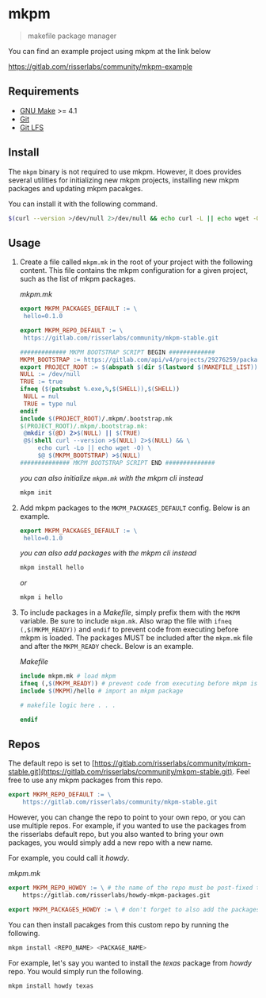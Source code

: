 # mkpm

> makefile package manager

You can find an example project using mkpm at the link below

https://gitlab.com/risserlabs/community/mkpm-example

## Requirements

* [GNU Make](https://www.gnu.org/software/make) >= 4.1
* [Git](https://git-scm.com)
* [Git LFS](https://git-lfs.com)

## Install

The `mkpm` binary is not required to use mkpm. However, it does provides several utilities for
initializing new mkpm projects, installing new mkpm packages and updating mkpm pacakges.

You can install it with the following command.

```sh
$(curl --version >/dev/null 2>/dev/null && echo curl -L || echo wget -O-) https://gitlab.com/risserlabs/community/mkpm/-/raw/main/install.sh 2>/dev/null | sh
```

## Usage

1. Create a file called `mkpm.mk` in the root of your project
   with the following content. This file contains the mkpm
   configuration for a given project, such as the list of
   mkpm packages.

   _mkpm.mk_

   ```makefile
   export MKPM_PACKAGES_DEFAULT := \
   	hello=0.1.0

   export MKPM_REPO_DEFAULT := \
   	https://gitlab.com/risserlabs/community/mkpm-stable.git

   ############# MKPM BOOTSTRAP SCRIPT BEGIN #############
   MKPM_BOOTSTRAP := https://gitlab.com/api/v4/projects/29276259/packages/generic/mkpm/0.3.0/bootstrap.mk
   export PROJECT_ROOT := $(abspath $(dir $(lastword $(MAKEFILE_LIST))))
   NULL := /dev/null
   TRUE := true
   ifneq ($(patsubst %.exe,%,$(SHELL)),$(SHELL))
   	NULL = nul
   	TRUE = type nul
   endif
   include $(PROJECT_ROOT)/.mkpm/.bootstrap.mk
   $(PROJECT_ROOT)/.mkpm/.bootstrap.mk:
   	@mkdir $(@D) 2>$(NULL) || $(TRUE)
   	@$(shell curl --version >$(NULL) 2>$(NULL) && \
   		echo curl -Lo || echo wget -O) \
   		$@ $(MKPM_BOOTSTRAP) >$(NULL)
   ############## MKPM BOOTSTRAP SCRIPT END ##############
   ```

   _you can also initialize `mkpm.mk` with the mkpm cli instead_

   ```sh
   mkpm init
   ```

2. Add mkpm packages to the `MKPM_PACKAGES_DEFAULT` config. Below is an example.

   ```makefile
   export MKPM_PACKAGES_DEFAULT := \
   	hello=0.1.0
   ```

   _you can also add packages with the mkpm cli instead_

   ```sh
   mkpm install hello
   ```

   _or_

   ```sh
   mkpm i hello
   ```

3. To include packages in a _Makefile_, simply prefix them with the `MKPM`
   variable. Be sure to include `mkpm.mk`. Also wrap the file with `ifneq (,$(MKPM_READY))`
   and `endif` to prevent code from executing before mkpm is loaded. The packages MUST be included
   after the `mkpm.mk` file and after the `MKPM_READY` check. Below is an example.

   _Makefile_

   ```makefile
   include mkpm.mk # load mkpm
   ifneq (,$(MKPM_READY)) # prevent code from executing before mkpm is ready
   include $(MKPM)/hello # import an mkpm package

   # makefile logic here . . .

   endif
   ```

## Repos

The default repo is set to [https://gitlab.com/risserlabs/community/mkpm-stable.git](https://gitlab.com/risserlabs/community/mkpm-stable.git). Feel free to use any mkpm packages from this repo.

```makefile
export MKPM_REPO_DEFAULT := \
	https://gitlab.com/risserlabs/community/mkpm-stable.git
```

However, you can change the repo to point to your own repo, or you can use multiple repos.
For example, if you wanted to use the packages from the risserlabs default repo, but you
also wanted to bring your own packages, you would simply add a new repo with a new name.

For example, you could call it _howdy_.

_mkpm.mk_
```makefile
export MKPM_REPO_HOWDY := \ # the name of the repo must be post-fixed to the end in all caps
	https://gitlab.com/risserlabs/howdy-mkpm-packages.git

export MKPM_PACKAGES_HOWDY := \ # don't forget to also add the packages variable
```

You can then install pacakges from this custom repo by running the following.

```sh
mkpm install <REPO_NAME> <PACKAGE_NAME>
```

For example, let's say you wanted to install the _texas_ package from _howdy_ repo. You would
simply run the following.

```sh
mkpm install howdy texas
```
